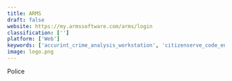 ```yaml
---
title: ARMS
draft: false 
website: https://my.armssoftware.com/arms/login
classification: ['']
platform: ['Web']
keywords: ['accurint_crime_analysis_workstation', 'citizenserve_code_enforcement', 'coplogic', 'digital_investigator', 'flex', 'goenforce', 'hubstream_intelligence', 'impact_rms', 'inform', 'lexipol', 'lexisnexis_citation', 'nowforce_solution', 'omnigo', 'scenepd', 'skylync', 'vrms', 'versaterm_rms']
image: logo.png
---
```

Police